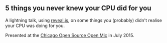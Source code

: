 5 things you never knew your CPU did for you
--------------------------------------------

A lightning talk, using [reveal.js](http://lab.hakim.se/reveal-js/#/), on some things you (probably) didn't realise your CPU was doing for you.

Presented at the [Chicago Open Source Open Mic](http://www.meetup.com/Chicago-Open-Source-Open-Mic/) in July 2015.
